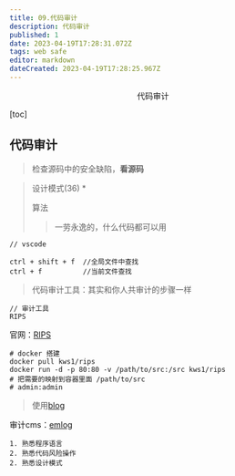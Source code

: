```yaml
---
title: 09.代码审计
description: 代码审计
published: 1
date: 2023-04-19T17:28:31.072Z
tags: web safe
editor: markdown
dateCreated: 2023-04-19T17:28:25.967Z
---
```


<center>代码审计</center>



[toc]

## 代码审计

> 检查源码中的安全缺陷，**看源码**

> 设计模式(36)  *
>
> 算法 
>
> > 一劳永逸的，什么代码都可以用

```
// vscode 

ctrl + shift + f  //全局文件中查找
ctrl + f 		  //当前文件查找
```



> 代码审计工具：其实和你人共审计的步骤一样

```
// 审计工具
RIPS  
```

官网：[RIPS](http://rips-scanner.sourceforge.net/)

```shell
# docker 搭建
docker pull kws1/rips
docker run -d -p 80:80 -v /path/to/src:/src kws1/rips
# 把需要的映射到容器里面 /path/to/src
# admin:admin
```

> 使用[blog](https://www.lmlphp.com/user/56/article/item/6641/)

审计cms：[emlog](https://www.emlog.net/download)



```
1. 熟悉程序语言
2. 熟悉代码风险操作
2. 熟悉设计模式
```























